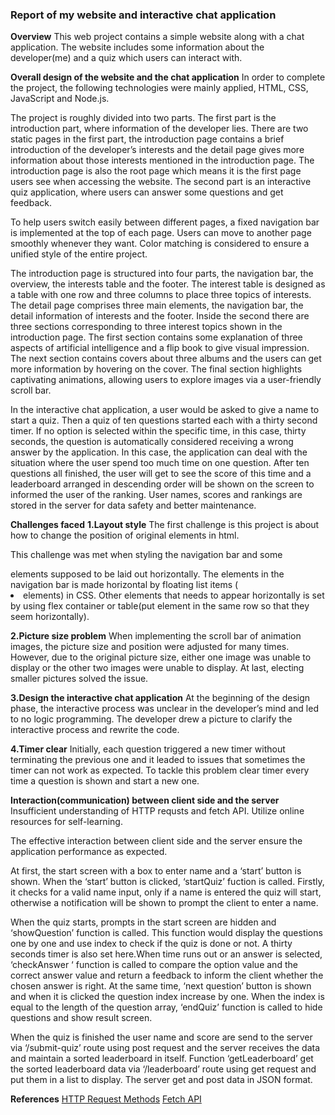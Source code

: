 

### Report of my website and interactive chat application
**Overview**
This web project contains a simple website along with a chat application. The website includes some information about the developer(me) and a quiz which users can interact with.

**Overall design of the website and the chat application**
In order to complete the project, the following technologies were mainly applied, HTML, CSS, JavaScript and Node.js.

The project is roughly divided into two parts. The first part is the introduction part, where information of the developer lies. There are two static pages in the first part, the introduction page contains a brief introduction of the developer’s interests and the detail page gives more information about those interests mentioned in the introduction page. The introduction page is also the root page which means it is the first page users see when accessing the website. The second part is an interactive quiz application, where users can answer some questions and get feedback.

To help users switch easily between different pages, a fixed navigation bar is implemented at the top of each page. Users can move to another page smoothly whenever they want. Color matching is considered to ensure a unified style of the entire project.

The introduction page is structured into four parts, the navigation bar, the overview, the interests table and the footer. The interest table is designed as a table with one row and three columns to place three topics of interests. The detail page comprises three main elements, the navigation bar, the detail information of interests and the footer. Inside the second there are three sections corresponding to three interest topics shown in the introduction page. The first section contains some explanation of three aspects of artificial intelligence and a flip book to give visual impression. The next section contains covers about three albums and the users can get more information by hovering on the cover. The final section highlights captivating animations, allowing users to explore images via a user-friendly scroll bar.

In the interactive chat application, a user would be asked to give a name to start a quiz. Then a quiz of ten questions started each with a thirty second timer. If no option is selected within the specific time, in this case, thirty seconds, the question is automatically considered receiving a wrong answer by the application. In this case, the application can deal with the situation where the user spend too much time on one question. After ten questions all finished, the user will get to see the score of this time and a leaderboard arranged in descending order will be shown on the screen to informed the user of the ranking. User names, scores and rankings are stored in the server for data safety and better maintenance.

**Challenges faced**
**1.Layout style**
The first challenge is this project is about how to change the position of original elements in html.

This challenge was met when styling the navigation bar and some <div> elements supposed to be laid out horizontally. The elements in the navigation bar is made horizontal by floating list items (<li>elements) in CSS. Other elements that needs to appear horizontally is set by using flex container or table(put element in the same row so that they seem horizontally).

**2.Picture size problem**
When implementing the scroll bar of animation images, the picture size and position were adjusted for many times. However, due to the original picture size, either one image was unable to display or the other two images were unable to display. At last, electing smaller pictures solved the issue.

**3.Design the interactive chat application**
At the beginning of the design phase, the interactive process was unclear in the developer’s mind and led to no logic programming. The developer drew a picture to clarify the interactive process and rewrite the code.

**4.Timer clear**
Initially, each question triggered a new timer without terminating the previous one and it leaded to issues that sometimes the timer can not work as expected. To tackle this problem clear timer every time a question is shown and start a new one.

**Interaction(communication) between client side and the server**
Insufficient understanding of HTTP requsts and fetch API. Utilize online resources for self-learning.

The effective interaction between client side and the server ensure the application performance as expected. 

At first, the start screen with a box to enter name and a ‘start’ button is shown. When the ‘start’ button is clicked, ‘startQuiz’ fuction is called. Firstly, it checks for a valid name input, only if a name is entered the quiz will start, otherwise a notification will be shown to prompt the client to enter a name.

When the quiz starts, prompts in the start screen are hidden and ‘showQuestion’ function is called. This function would display the questions one by one and use index to check if the quiz is done or not. A thirty seconds timer is also set here.When time runs out or an answer is selected, ‘checkAnswer ‘ function is called to compare the option value and the correct answer value and return a feedback to inform the client whether the chosen answer is right. At the same time, ‘next question’ button is shown and when it is clicked the question index increase by one. When the index is equal to the length of the question array, ‘endQuiz’ function is called to hide questions and show result screen.

When the quiz is finished the user name and score are send to the server via ‘/submit-quiz’ route using post request and the server receives the data and maintain a sorted leaderboard in itself. Function ‘getLeaderboard’ get the sorted leaderboard data via ‘/leaderboard’ route using get request and put them in a list to display. The server get and post data in JSON format.

**References**
[HTTP Request Methods](https://www.w3schools.com/tags/ref_httpmethods.asp)
[Fetch API](https://www.w3schools.com/jsref/api_fetch.asp)

